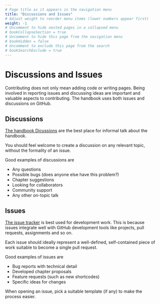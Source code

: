 ```yaml
---
# Page title as it appears in the navigation menu
title: "Discussions and Issues"
# Adjust weight to reorder menu items (lower numbers appear first)
weight: -1
# Uncomment to hide nested pages in a collapsed menu
# bookCollapseSection = true
# Uncomment to hide this page from the navigation menu
# bookHidden = false
# Uncomment to exclude this page from the search
# bookSearchExclude = true
---
```


# Discussions and Issues

Contributing does not only mean adding code or writing pages. Being involved in
reporting issues and discussing ideas are important and valuable aspects to
contributing. The handbook uses both issues and discussions on GitHub.

## Discussions

[The handbook
Dicussions](https://github.com/alan-turing-institute/REG-handbook/discussions)
are the best place for informal talk about the handbook.

You should feel welcome to create a discussion on any relevant topic, without
the formality of an issue.

Good examples of discussions are

- Any questions
- Possible bugs (does anyone else have this problem?)
- Chapter suggestions
- Looking for collaborators
- Community support
- Any other on-topic talk

## Issues

[The issue
tracker](https://github.com/alan-turing-institute/REG-handbook/issues) is best
used for development work. This is because issues integrate well with GitHub
development tools like projects, pull requests, assignments and so on.

Each issue should ideally represent a well-defined,
self-contained piece of work suitable to become a single pull request.

Good examples of issues are

- Bug reports with technical detail
- Developed chapter proposals
- Feature requests (such as new shortcodes)
- Specific ideas for changes

When opening an issue, pick a suitable template (if any) to make the process
easier.
